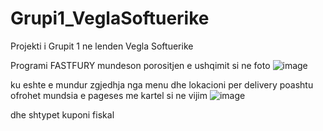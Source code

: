 # Grupi1_VeglaSoftuerike
Projekti i Grupit 1 ne lenden Vegla Softuerike

Programi FASTFURY mundeson porositjen e ushqimit si ne foto
![image](https://github.com/user-attachments/assets/4f83d390-fe14-4753-b993-42f8cbc35786)

ku eshte e mundur zgjedhja nga menu dhe lokacioni per delivery
poashtu ofrohet mundsia e pageses me kartel si ne vijim
![image](https://github.com/user-attachments/assets/a91f9d34-1202-4804-a311-f7449f9a2934)

dhe shtypet kuponi fiskal
